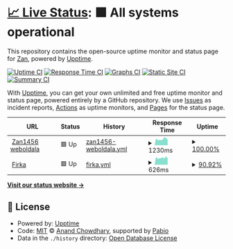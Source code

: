 # [📈 Live Status](https://Zan1456.github.io/uptime): <!--live status--> **🟩 All systems operational**

This repository contains the open-source uptime monitor and status page for [Zan](https://yoursit.ee/zan1456), powered by [Upptime](https://github.com/upptime/upptime).

[![Uptime CI](https://github.com/Zan1456/uptime/workflows/Uptime%20CI/badge.svg)](https://github.com/Zan1456/uptime/actions?query=workflow%3A%22Uptime+CI%22)
[![Response Time CI](https://github.com/Zan1456/uptime/workflows/Response%20Time%20CI/badge.svg)](https://github.com/Zan1456/uptime/actions?query=workflow%3A%22Response+Time+CI%22)
[![Graphs CI](https://github.com/Zan1456/uptime/workflows/Graphs%20CI/badge.svg)](https://github.com/Zan1456/uptime/actions?query=workflow%3A%22Graphs+CI%22)
[![Static Site CI](https://github.com/Zan1456/uptime/workflows/Static%20Site%20CI/badge.svg)](https://github.com/Zan1456/uptime/actions?query=workflow%3A%22Static+Site+CI%22)
[![Summary CI](https://github.com/Zan1456/uptime/workflows/Summary%20CI/badge.svg)](https://github.com/Zan1456/uptime/actions?query=workflow%3A%22Summary+CI%22)

With [Upptime](https://upptime.js.org), you can get your own unlimited and free uptime monitor and status page, powered entirely by a GitHub repository. We use [Issues](https://github.com/Zan1456/uptime/issues) as incident reports, [Actions](https://github.com/Zan1456/uptime/actions) as uptime monitors, and [Pages](https://Zan1456.github.io/uptime) for the status page.

<!--start: status pages-->
<!-- This summary is generated by Upptime (https://github.com/upptime/upptime) -->
<!-- Do not edit this manually, your changes will be overwritten -->
<!-- prettier-ignore -->
| URL | Status | History | Response Time | Uptime |
| --- | ------ | ------- | ------------- | ------ |
| <img alt="" src="https://icons.duckduckgo.com/ip3/zan1456.dev.ico" height="13"> [Zan1456 weboldala](https://zan1456.dev) | 🟩 Up | [zan1456-weboldala.yml](https://github.com/Zan1456/uptime/commits/HEAD/history/zan1456-weboldala.yml) | <details><summary><img alt="Response time graph" src="./graphs/zan1456-weboldala/response-time-week.png" height="20"> 1230ms</summary><br><a href="https://Zan1456.github.io/uptime/history/zan1456-weboldala"><img alt="Response time 1347" src="https://img.shields.io/endpoint?url=https%3A%2F%2Fraw.githubusercontent.com%2FZan1456%2Fuptime%2FHEAD%2Fapi%2Fzan1456-weboldala%2Fresponse-time.json"></a><br><a href="https://Zan1456.github.io/uptime/history/zan1456-weboldala"><img alt="24-hour response time 1104" src="https://img.shields.io/endpoint?url=https%3A%2F%2Fraw.githubusercontent.com%2FZan1456%2Fuptime%2FHEAD%2Fapi%2Fzan1456-weboldala%2Fresponse-time-day.json"></a><br><a href="https://Zan1456.github.io/uptime/history/zan1456-weboldala"><img alt="7-day response time 1230" src="https://img.shields.io/endpoint?url=https%3A%2F%2Fraw.githubusercontent.com%2FZan1456%2Fuptime%2FHEAD%2Fapi%2Fzan1456-weboldala%2Fresponse-time-week.json"></a><br><a href="https://Zan1456.github.io/uptime/history/zan1456-weboldala"><img alt="30-day response time 848" src="https://img.shields.io/endpoint?url=https%3A%2F%2Fraw.githubusercontent.com%2FZan1456%2Fuptime%2FHEAD%2Fapi%2Fzan1456-weboldala%2Fresponse-time-month.json"></a><br><a href="https://Zan1456.github.io/uptime/history/zan1456-weboldala"><img alt="1-year response time 1347" src="https://img.shields.io/endpoint?url=https%3A%2F%2Fraw.githubusercontent.com%2FZan1456%2Fuptime%2FHEAD%2Fapi%2Fzan1456-weboldala%2Fresponse-time-year.json"></a></details> | <details><summary><a href="https://Zan1456.github.io/uptime/history/zan1456-weboldala">100.00%</a></summary><a href="https://Zan1456.github.io/uptime/history/zan1456-weboldala"><img alt="All-time uptime 99.96%" src="https://img.shields.io/endpoint?url=https%3A%2F%2Fraw.githubusercontent.com%2FZan1456%2Fuptime%2FHEAD%2Fapi%2Fzan1456-weboldala%2Fuptime.json"></a><br><a href="https://Zan1456.github.io/uptime/history/zan1456-weboldala"><img alt="24-hour uptime 100.00%" src="https://img.shields.io/endpoint?url=https%3A%2F%2Fraw.githubusercontent.com%2FZan1456%2Fuptime%2FHEAD%2Fapi%2Fzan1456-weboldala%2Fuptime-day.json"></a><br><a href="https://Zan1456.github.io/uptime/history/zan1456-weboldala"><img alt="7-day uptime 100.00%" src="https://img.shields.io/endpoint?url=https%3A%2F%2Fraw.githubusercontent.com%2FZan1456%2Fuptime%2FHEAD%2Fapi%2Fzan1456-weboldala%2Fuptime-week.json"></a><br><a href="https://Zan1456.github.io/uptime/history/zan1456-weboldala"><img alt="30-day uptime 99.70%" src="https://img.shields.io/endpoint?url=https%3A%2F%2Fraw.githubusercontent.com%2FZan1456%2Fuptime%2FHEAD%2Fapi%2Fzan1456-weboldala%2Fuptime-month.json"></a><br><a href="https://Zan1456.github.io/uptime/history/zan1456-weboldala"><img alt="1-year uptime 99.96%" src="https://img.shields.io/endpoint?url=https%3A%2F%2Fraw.githubusercontent.com%2FZan1456%2Fuptime%2FHEAD%2Fapi%2Fzan1456-weboldala%2Fuptime-year.json"></a></details>
| <img alt="" src="https://icons.duckduckgo.com/ip3/firka.app.ico" height="13"> [Firka](https://firka.app) | 🟩 Up | [firka.yml](https://github.com/Zan1456/uptime/commits/HEAD/history/firka.yml) | <details><summary><img alt="Response time graph" src="./graphs/firka/response-time-week.png" height="20"> 626ms</summary><br><a href="https://Zan1456.github.io/uptime/history/firka"><img alt="Response time 321" src="https://img.shields.io/endpoint?url=https%3A%2F%2Fraw.githubusercontent.com%2FZan1456%2Fuptime%2FHEAD%2Fapi%2Ffirka%2Fresponse-time.json"></a><br><a href="https://Zan1456.github.io/uptime/history/firka"><img alt="24-hour response time 670" src="https://img.shields.io/endpoint?url=https%3A%2F%2Fraw.githubusercontent.com%2FZan1456%2Fuptime%2FHEAD%2Fapi%2Ffirka%2Fresponse-time-day.json"></a><br><a href="https://Zan1456.github.io/uptime/history/firka"><img alt="7-day response time 626" src="https://img.shields.io/endpoint?url=https%3A%2F%2Fraw.githubusercontent.com%2FZan1456%2Fuptime%2FHEAD%2Fapi%2Ffirka%2Fresponse-time-week.json"></a><br><a href="https://Zan1456.github.io/uptime/history/firka"><img alt="30-day response time 481" src="https://img.shields.io/endpoint?url=https%3A%2F%2Fraw.githubusercontent.com%2FZan1456%2Fuptime%2FHEAD%2Fapi%2Ffirka%2Fresponse-time-month.json"></a><br><a href="https://Zan1456.github.io/uptime/history/firka"><img alt="1-year response time 321" src="https://img.shields.io/endpoint?url=https%3A%2F%2Fraw.githubusercontent.com%2FZan1456%2Fuptime%2FHEAD%2Fapi%2Ffirka%2Fresponse-time-year.json"></a></details> | <details><summary><a href="https://Zan1456.github.io/uptime/history/firka">90.92%</a></summary><a href="https://Zan1456.github.io/uptime/history/firka"><img alt="All-time uptime 99.31%" src="https://img.shields.io/endpoint?url=https%3A%2F%2Fraw.githubusercontent.com%2FZan1456%2Fuptime%2FHEAD%2Fapi%2Ffirka%2Fuptime.json"></a><br><a href="https://Zan1456.github.io/uptime/history/firka"><img alt="24-hour uptime 74.65%" src="https://img.shields.io/endpoint?url=https%3A%2F%2Fraw.githubusercontent.com%2FZan1456%2Fuptime%2FHEAD%2Fapi%2Ffirka%2Fuptime-day.json"></a><br><a href="https://Zan1456.github.io/uptime/history/firka"><img alt="7-day uptime 90.92%" src="https://img.shields.io/endpoint?url=https%3A%2F%2Fraw.githubusercontent.com%2FZan1456%2Fuptime%2FHEAD%2Fapi%2Ffirka%2Fuptime-week.json"></a><br><a href="https://Zan1456.github.io/uptime/history/firka"><img alt="30-day uptime 97.91%" src="https://img.shields.io/endpoint?url=https%3A%2F%2Fraw.githubusercontent.com%2FZan1456%2Fuptime%2FHEAD%2Fapi%2Ffirka%2Fuptime-month.json"></a><br><a href="https://Zan1456.github.io/uptime/history/firka"><img alt="1-year uptime 99.31%" src="https://img.shields.io/endpoint?url=https%3A%2F%2Fraw.githubusercontent.com%2FZan1456%2Fuptime%2FHEAD%2Fapi%2Ffirka%2Fuptime-year.json"></a></details>

<!--end: status pages-->

[**Visit our status website →**](https://Zan1456.github.io/uptime)

## 📄 License

- Powered by: [Upptime](https://github.com/upptime/upptime)
- Code: [MIT](./LICENSE) © [Anand Chowdhary](https://anandchowdhary.com), supported by [Pabio](https://pabio.com)
- Data in the `./history` directory: [Open Database License](https://opendatacommons.org/licenses/odbl/1-0/)
